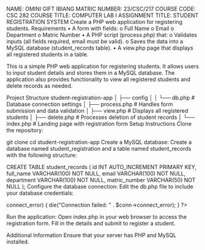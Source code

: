 
NAME: OMINI GIFT IBIANG
MATRIC NUMBER: 23/CSC/217
COURSE CODE: CSC 282
COURSE TITLE: COMPUTER LAB I
ASSIGNMENT TITLE: STUDENT REGISTRATION SYSTEM
Create a PHP web application for registering students. Requirements • A form with fields: o Full Name o Email o Department o Matric Number • A PHP script (process.php) that: o Validates inputs (all fields required, email must be valid). o Saves the data into a MySQL database (student_records table). • A view.php page that displays all registered students in a table.

This is a simple PHP web application for registering students. It allows users to input student details and stores them in a MySQL database. The application also provides functionality to view all registered students and delete records as needed.

Project Structure
student-registration-app
│   ├── config
│   │   └── db.php          # Database connection settings
│   ├── process.php         # Handles form submission and data validation
│   ├── view.php            # Displays all registered students
│   ├── delete.php          # Processes deletion of student records
│   └── index.php           # Landing page with registration form
Setup Instructions
Clone the repository:

git clone <repository-url>
cd student-registration-app
Create a MySQL database: Create a database named student_registration and a table named student_records with the following structure:

CREATE TABLE student_records (
    id INT AUTO_INCREMENT PRIMARY KEY,
    full_name VARCHAR(100) NOT NULL,
    email VARCHAR(100) NOT NULL,
    department VARCHAR(100) NOT NULL,
    matric_number VARCHAR(50) NOT NULL
);
Configure the database connection: Edit the db.php file to include your database credentials:

<?php
$host = 'localhost';
$db   = 'student_registration';
$user = 'your_username';
$pass = 'your_password';
$charset = 'utf8mb4';

$conn = new mysqli($host, $user, $pass, $dbname);

if ($conn->connect_error) {
 die("Connection failed: " . $conn->connect_error);
}
?>
Run the application: Open index.php in your web browser to access the registration form. Fill in the details and submit to register a student.

Additional Information
Ensure that your server has PHP and MySQL installed.
